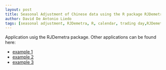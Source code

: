 ```yaml
---
layout: post
title: Seasonal Adjustment of Chinese data using the R package RJDemetra
author: David De Antonio Liedo
tags: [seasonal adjustment, RJDemetra, R, calendar, trading day,RJDemetra]
---
```

 


Application usig the RJDemetra package. Other applications can be 
found here:

- [example 1]()
- [example 2]()
- [example 3]()

<!--more-->

		